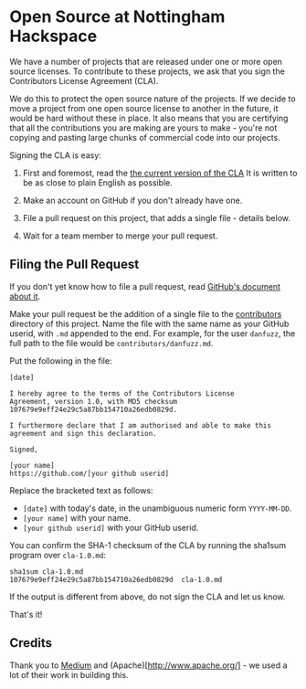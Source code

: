 # Open Source at Nottingham Hackspace

We have a number of projects that are released under one or more open source licenses.  To contribute to these projects, we ask that you sign the Contributors License Agreement (CLA).

We do this to protect the open source nature of the projects.  If we decide to move a project from one open source license to another in the future, it would be hard without these in place.  It also means that you are certifying that all the contributions you are making are yours to make - you're not copying and pasting large chunks of commercial code into our projects.

Signing the CLA is easy:

1. First and foremost, read the [the current version of the
   CLA](cla-1.0.md) It is written to be as close to plain English as possible.

2. Make an account on GitHub if you don't already have one.

3. File a pull request on this project, that adds a single file - details below.

4. Wait for a team member to merge your pull request.


## Filing the Pull Request

If you don't yet know how to file a pull request, read [GitHub's
document about it](https://help.github.com/articles/using-pull-requests).

Make your pull request be the addition of a single file to the
[contributors](contributors) directory of this project. Name the file
with the same name as your GitHub userid, with `.md` appended to the
end. For example, for the user `danfuzz`, the full path to the file
would be `contributors/danfuzz.md`.

Put the following in the file:

```
[date]

I hereby agree to the terms of the Contributors License
Agreement, version 1.0, with MD5 checksum 107679e9eff24e29c5a87bb154710a26edb0829d.

I furthermore declare that I am authorised and able to make this
agreement and sign this declaration.

Signed,

[your name]
https://github.com/[your github userid]
```

Replace the bracketed text as follows:

* `[date]` with today's date, in the unambiguous numeric form `YYYY-MM-DD`.
* `[your name]` with your name.
* `[your github userid]` with your GitHub userid.

You can confirm the SHA-1 checksum of the CLA by running the sha1sum program over `cla-1.0.md`:

```
sha1sum cla-1.0.md
107679e9eff24e29c5a87bb154710a26edb0829d  cla-1.0.md
```

If the output is different from above, do not sign the CLA and let us know.

That's it!

## Credits

Thank you to [Medium](https://github.com/Medium) and (Apache)[http://www.apache.org/] - we used a lot of their work in building this.